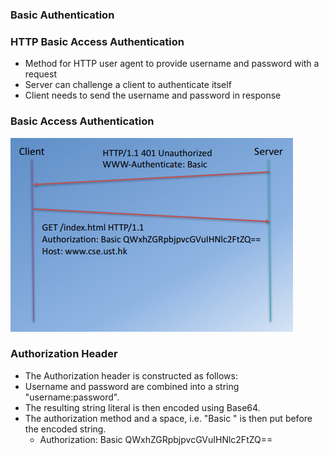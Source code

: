 ### Basic Authentication

### HTTP Basic Access Authentication

* Method for HTTP user agent to provide username and password with a request
* Server can challenge a client to authenticate itself
* Client needs to send the username and password in response

###  Basic Access Authentication

![](/assets/BackendW3BAA.png)

###  Authorization Header

*  The Authorization header is constructed as follows: 
  * Username and password are combined into a string "username:password".
  * The resulting string literal is then encoded using Base64.
  * The authorization method and a space, i.e. "Basic " is then put before the encoded string. 
    * Authorization: Basic QWxhZGRpbjpvcGVuIHNlc2FtZQ==



